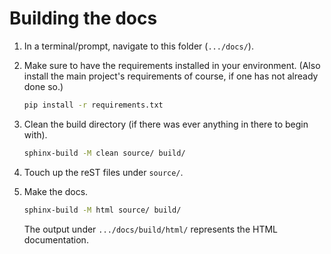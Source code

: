 
# Building the docs

1. In a terminal/prompt, navigate to this folder (`.../docs/`).

2. Make sure to have the requirements installed in your environment. (Also install the main project's requirements of course, if one has not already done so.)

   ```bash
   pip install -r requirements.txt
   ```

3. Clean the build directory (if there was ever anything in there to begin with).

   ```bash
   sphinx-build -M clean source/ build/
   ```

4. Touch up the reST files under `source/`.

5. Make the docs.

   ```bash
   sphinx-build -M html source/ build/
   ```

   The output under `.../docs/build/html/` represents the HTML documentation.